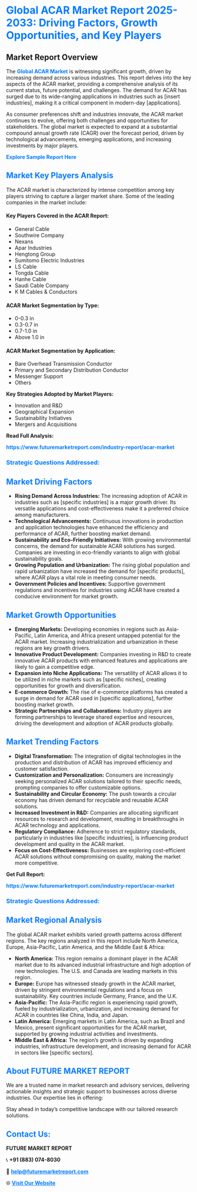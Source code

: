 <h1 style="color: #007BFF;">Global ACAR Market Report 2025-2033: Driving Factors, Growth Opportunities, and Key Players</h1>

<section id="overview">
<h2>Market Report Overview</h2>
<p>The <a href="https://www.futuremarketreport.com/industry-report/acar-market" style="color: #007BFF; text-decoration: none;"><strong>Global ACAR Market</strong></a> is witnessing significant growth, driven by increasing demand across various industries. This report delves into the key aspects of the ACAR market, providing a comprehensive analysis of its current status, future potential, and challenges. The demand for ACAR has surged due to its wide-ranging applications in industries such as [insert industries], making it a critical component in modern-day [applications].</p>
<p>As consumer preferences shift and industries innovate, the ACAR market continues to evolve, offering both challenges and opportunities for stakeholders. The global market is expected to expand at a substantial compound annual growth rate (CAGR) over the forecast period, driven by technological advancements, emerging applications, and increasing investments by major players.</p>
</section>

<section id="overview">
<p><a href="https://www.futuremarketreport.com/request-sample/reportId=47254" style="color: #007BFF; text-decoration: none;"><strong>Explore Sample Report Here</strong></a></p>
</section>

<section id="key-players">
<h2 style="color: #007BFF;">Market Key Players Analysis</h2>
<p>The ACAR market is characterized by intense competition among key players striving to capture a larger market share. Some of the leading companies in the market include:</p>
<h4>Key Players Covered in the ACAR Report:</h4>
<ul><li>General Cable</li><li>Southwire Company</li><li>Nexans</li><li>Apar Industries</li><li>Hengtong Group</li><li>Sumitomo Electric Industries</li><li>LS Cable</li><li>Tongda Cable</li><li>Hanhe Cable</li><li>Saudi Cable Company</li><li>K M Cables &amp; Conductors</li></ul>
<h4>ACAR Market Segmentation by Type:</h4>
<ul><li>0-0.3 in</li><li>0.3-0.7 in</li><li>0.7-1.0 in</li><li>Above 1.0 in</li></ul>

<h4>ACAR Market Segmentation by Application:</h4>
<ul><li>Bare Overhead Transmission Conductor</li><li>Primary and Secondary Distribution Conductor</li><li>Messenger Support</li><li>Others</li></ul>
<p><strong>Key Strategies Adopted by Market Players:</strong></p>
<ul>
<li>Innovation and R&D</li>
<li>Geographical Expansion</li>
<li>Sustainability Initiatives</li>
<li>Mergers and Acquisitions</li>
</ul>
</section>

<section>
<p><strong>Read Full Analysis: </strong></p><a href="https://www.futuremarketreport.com/industry-report/acar-market" style="color: #007BFF; text-decoration: none;"><strong>https://www.futuremarketreport.com/industry-report/acar-market</strong></a>
<h3 style="color: #007BFF;">Strategic Questions Addressed:</h3>
</section>

<section id="driving-factors">
<h2 style="color: #007BFF;">Market Driving Factors</h2>
<ul>
<li><strong>Rising Demand Across Industries:</strong> The increasing adoption of ACAR in industries such as [specific industries] is a major growth driver. Its versatile applications and cost-effectiveness make it a preferred choice among manufacturers.</li>
<li><strong>Technological Advancements:</strong> Continuous innovations in production and application technologies have enhanced the efficiency and performance of ACAR, further boosting market demand.</li>
<li><strong>Sustainability and Eco-Friendly Initiatives:</strong> With growing environmental concerns, the demand for sustainable ACAR solutions has surged. Companies are investing in eco-friendly variants to align with global sustainability goals.</li>
<li><strong>Growing Population and Urbanization:</strong> The rising global population and rapid urbanization have increased the demand for [specific products], where ACAR plays a vital role in meeting consumer needs.</li>
<li><strong>Government Policies and Incentives:</strong> Supportive government regulations and incentives for industries using ACAR have created a conducive environment for market growth.</li>
</ul>
</section>

<section id="growth-opportunities">
<h2 style="color: #007BFF;">Market Growth Opportunities</h2>
<ul>
<li><strong>Emerging Markets:</strong> Developing economies in regions such as Asia-Pacific, Latin America, and Africa present untapped potential for the ACAR market. Increasing industrialization and urbanization in these regions are key growth drivers.</li>
<li><strong>Innovative Product Development:</strong> Companies investing in R&D to create innovative ACAR products with enhanced features and applications are likely to gain a competitive edge.</li>
<li><strong>Expansion into Niche Applications:</strong> The versatility of ACAR allows it to be utilized in niche markets such as [specific niches], creating opportunities for growth and diversification.</li>
<li><strong>E-commerce Growth:</strong> The rise of e-commerce platforms has created a surge in demand for ACAR used in [specific applications], further boosting market growth.</li>
<li><strong>Strategic Partnerships and Collaborations:</strong> Industry players are forming partnerships to leverage shared expertise and resources, driving the development and adoption of ACAR products globally.</li>
</ul>
</section>

<section id="trending-factors">
<h2 style="color: #007BFF;">Market Trending Factors</h2>
<ul>
<li><strong>Digital Transformation:</strong> The integration of digital technologies in the production and distribution of ACAR has improved efficiency and customer satisfaction.</li>
<li><strong>Customization and Personalization:</strong> Consumers are increasingly seeking personalized ACAR solutions tailored to their specific needs, prompting companies to offer customizable options.</li>
<li><strong>Sustainability and Circular Economy:</strong> The push towards a circular economy has driven demand for recyclable and reusable ACAR solutions.</li>
<li><strong>Increased Investment in R&D:</strong> Companies are allocating significant resources to research and development, resulting in breakthroughs in ACAR technology and applications.</li>
<li><strong>Regulatory Compliance:</strong> Adherence to strict regulatory standards, particularly in industries like [specific industries], is influencing product development and quality in the ACAR market.</li>
<li><strong>Focus on Cost-Effectiveness:</strong> Businesses are exploring cost-efficient ACAR solutions without compromising on quality, making the market more competitive.</li>
</ul>
</section>

<section>
<p><strong>Get Full Report: </strong></p><a href="https://www.futuremarketreport.com/industry-report/acar-market" style="color: #007BFF; text-decoration: none;"><strong>https://www.futuremarketreport.com/industry-report/acar-market</strong></a>
<h3 style="color: #007BFF;">Strategic Questions Addressed:</h3>
</section>


<section id="regional-analysis">
<h2 style="color: #007BFF;">Market Regional Analysis</h2>
<p>The global ACAR market exhibits varied growth patterns across different regions. The key regions analyzed in this report include North America, Europe, Asia-Pacific, Latin America, and the Middle East & Africa:</p>
<ul>
<li><strong>North America:</strong> This region remains a dominant player in the ACAR market due to its advanced industrial infrastructure and high adoption of new technologies. The U.S. and Canada are leading markets in this region.</li>
<li><strong>Europe:</strong> Europe has witnessed steady growth in the ACAR market, driven by stringent environmental regulations and a focus on sustainability. Key countries include Germany, France, and the U.K.</li>
<li><strong>Asia-Pacific:</strong> The Asia-Pacific region is experiencing rapid growth, fueled by industrialization, urbanization, and increasing demand for ACAR in countries like China, India, and Japan.</li>
<li><strong>Latin America:</strong> Emerging markets in Latin America, such as Brazil and Mexico, present significant opportunities for the ACAR market, supported by growing industrial activities and investments.</li>
<li><strong>Middle East & Africa:</strong> The region’s growth is driven by expanding industries, infrastructure development, and increasing demand for ACAR in sectors like [specific sectors].</li>
</ul>
</section>

<footer>
<h2 style="color: #007BFF;">About FUTURE MARKET REPORT</h2>
<p>We are a trusted name in market research and advisory services, delivering actionable insights and strategic support to businesses across diverse industries. Our expertise lies in offering:</p>

<p>Stay ahead in today’s competitive landscape with our tailored research solutions.</p>

<h2 style="color: #007BFF;">Contact Us:</h2>
<p><strong>FUTURE MARKET REPORT</strong></p>
<p>📞 <strong>+91 (883) 074-8030</strong></p>
<p>📧 <strong><a href="mailto:help@futuremarketreport.com" style="color: #007BFF;">help@futuremarketreport.com</a></strong></p>
<p>🌐 <strong><a href="https://www.futuremarketreport.com/" style="color: #007BFF;">Visit Our Website</a></strong></p>
</footer>